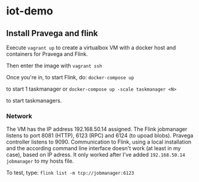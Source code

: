 # iot-demo
## Install Pravega and flink
Execute 
```vagrant up``` 
to create a virtualbox VM with a docker host and containers for Pravega and Flink.

Then enter the image with
```vagrant ssh```

Once you're in, to start Flink, do:
```docker-compose up```

to start 1 taskmanager or
```docker-compose up -scale taskmanager <N>```

to start <N> taskmanagers.
### Network
The VM has the IP address 192.168.50.14 assigned.
The Flink jobmanager listens to port 8081 (HTTP), 6123 (RPC) and 6124 (to upoad blobs). Pravega controller listens to 9090.
Communication to Flink, using a local installation and the according command line interface doesn't work (at least in my case), 
based on IP adress. It only worked after I've added 
```192.168.50.14  jobmanager``` 
to my hosts file.

To test, type:
```flink list -m tcp://jobmanager:6123``` 
